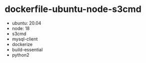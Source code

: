 # dockerfile-ubuntu-node-s3cmd

- ubuntu: 20.04
- node: 18
- s3cmd
- mysql-client
- dockerize
- build-essential
- python2
